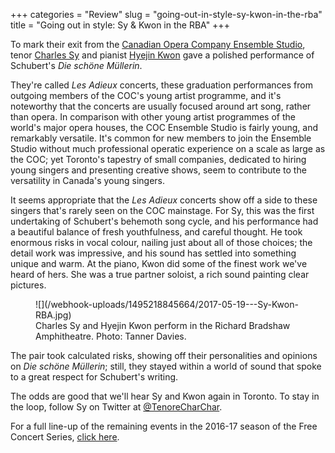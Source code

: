 +++
categories = "Review"
slug = "going-out-in-style-sy-kwon-in-the-rba"
title = "Going out in style: Sy &amp; Kwon in the RBA"
+++

To mark their exit from the [Canadian Opera Company Ensemble Studio](/scene/companies/canadian-opera-company-ensemble-studio/), tenor [Charles Sy](/scene/people/charles-sy/) and pianist [Hyejin Kwon](/scene/people/hyejin-kwon/) gave a polished performance of Schubert's *Die schöne Müllerin*.

They're called *Les Adieux* concerts, these graduation performances from outgoing members of the COC's young artist programme, and it's noteworthy that the concerts are usually focused around art song, rather than opera. In comparison with other young artist programmes of the world's major opera houses, the COC Ensemble Studio is fairly young, and remarkably versatile. It's common for new members to join the Ensemble Studio without much professional operatic experience on a scale as large as the COC; yet Toronto's tapestry of small companies, dedicated to hiring young singers and presenting creative shows, seem to contribute to the versatility in Canada's young singers.

It seems appropriate that the *Les Adieux* concerts show off a side to these singers that's rarely seen on the COC mainstage. For Sy, this was the first undertaking of Schubert's behemoth song cycle, and his performance had a beautiful balance of fresh youthfulness, and careful thought. He took enormous risks in vocal colour, nailing just about all of those choices; the detail work was impressive, and his sound has settled into something unique and warm. At the piano, Kwon did some of the finest work we've heard of hers. She was a true partner soloist, a rich sound painting clear pictures.

<figure data-type="image">
![](/webhook-uploads/1495218845664/2017-05-19---Sy-Kwon-RBA.jpg)
<figcaption>Charles Sy and Hyejin Kwon perform in the Richard Bradshaw Amphitheatre. Photo: Tanner Davies.</figcaption>
</figure>

The pair took calculated risks, showing off their personalities and opinions on *Die schöne Müllerin*; still, they stayed within a world of sound that spoke to a great respect for Schubert's writing.

The odds are good that we'll hear Sy and Kwon again in Toronto. To stay in the loop, follow Sy on Twitter at [@TenoreCharChar](https://twitter.com/TenoreCharChar).

For a full line-up of the remaining events in the 2016-17 season of the Free Concert Series, [click here](http://www.coc.ca/PerformancesAndTickets/FreeConcertSeries/May.aspx).
